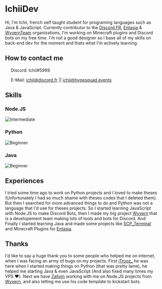 # IchiiDev
Hi, I'm Ichii, french self taught student for programing languages such as Java & JavaScript. Currently contributor to the [Discord FR](https://github.com/discordfr), [Entasia](https://github.com/EntasiaOfficiel) & [WyvernTeam](https://github.com/WyvernTeam) organizations, I'm working on Minecraft plugins and Discord bots on my free time. I'm not a good designer so I base all of my skills on back-end dev for the moment and thats what I'm actively learning.

## How to contact me
<img src="https://simpleicons.org/icons/discord.svg" height="15px"> Discord: Ichii#5999

<img src="https://simpleicons.org/icons/gmail.svg" height=15px> E-Mail: ichii@discord.fr || ichii@hypesquad.events

## Skills
### Node.JS
![Intermediate](https://progress-bar.dev/30?title=Intermediate&width=420)
### Python
![Beginner](https://progress-bar.dev/10?title=Beginner%20%20%20%20&width=420)
### Java
![Beginner](https://progress-bar.dev/15?title=Beginner%20%20%20%20&width=420)


## Experiences
I tried some time ago to work on Python projects and I loved to make theses (Unfortunately I had so much shame with theses codes that I deleted them). But then I searched for more advanced things to do and Python was not a language that I'd use for theses projects. So I started learning JavaScript with Node.JS to make Discord Bots, then I made my big project [Wyvern](https://github.com/WyvernTeam) that is a developement team making lots of tools and bots for Discord. And Finally I started learning Java and made some projects like [SCP_Terminal](https://github.com/IchiiSama/SCP_Terminal) and Minecraft Plugins for [Entasia](https://github.com/EntasiaOfficiel).

## Thanks
I'd like to say a huge thank you to some people who helped me on internet, when I was facing an army of bugs on my projects. First [iTrooz_](https://github.com/iTrooz) he was here when I started making things on Python (that was pretty lame), he helped me starting Java & even JavaScript (And also fixed many times my VPS ❤️). Next we have [Zallom](https://github.com/Zallom) working with me on Node.JS projects from [Wyvern](https://github.com/WyvernTeam), and also letting me use his code template to kickstart bots.
